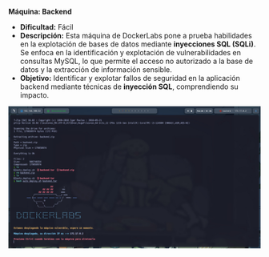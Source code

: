 **Máquina: Backend**  
- **Dificultad:** Fácil  
- **Descripción:** Esta máquina de DockerLabs pone a prueba habilidades en la explotación de bases de datos mediante **inyecciones SQL (SQLi)**. Se enfoca en la identificación y explotación de vulnerabilidades en consultas MySQL, lo que permite el acceso no autorizado a la base de datos y la extracción de información sensible.  
- **Objetivo:** Identificar y explotar fallos de seguridad en la aplicación backend mediante técnicas de **inyección SQL**, comprendiendo su impacto.

![Nombre de la maquina](Backend/Images/inicio.jpeg)
